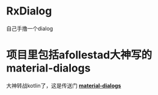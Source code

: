 # RxDialog
自己手撸一个dialog

# 项目里包括afollestad大神写的material-dialogs
 大神转战kotlin了，这是传送门 **[material-dialogs](https://github.com/afollestad/material-dialogs)**
